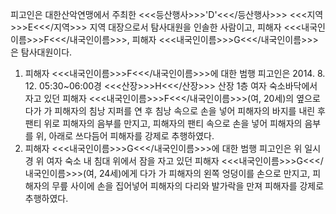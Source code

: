 피고인은 대한산악연맹에서 주최한 <<<등산행사>>>'D'<<</등산행사>>> <<<지역>>>E<<</지역>>> 지역 대장으로서 탐사대원을 인솔한 사람이고, 피해자 <<<내국인이름>>>F<<</내국인이름>>>, 피해자 <<<내국인이름>>>G<<</내국인이름>>>은 탐사대원이다.
1. 피해자 <<<내국인이름>>>F<<</내국인이름>>>에 대한 범행
피고인은 2014. 8. 12. 05:30~06:00경 <<<산장>>>H<<</산장>>> 산장 1층 여자 숙소바닥에서 자고 있던 피해자 <<<내국인이름>>>F<<</내국인이름>>>(여, 20세)의 옆으로 다가 가 피해자의 침낭 지퍼를 연 후 침낭 속으로 손을 넣어 피해자의 바지를 내린 후 팬티 위로 피해자의 음부를 만지고, 피해자의 팬티 속으로 손을 넣어 피해자의 음부를 위, 아래로 쓰다듬어 피해자를 강제로 추행하였다.
2. 피해자 <<<내국인이름>>>G<<</내국인이름>>>에 대한 범행
피고인은 위 일시경 위 여자 숙소 내 침대 위에서 잠을 자고 있던 피해자 <<<내국인이름>>>G<<</내국인이름>>>(여, 24세)에게 다가 가 피해자의 왼쪽 엉덩이를 손으로 만지고, 피해자의 무릎 사이에 손을 집어넣어 피해자의 다리와 발가락을 만져 피해자를 강제로 추행하였다.
